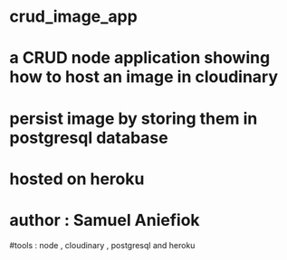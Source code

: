 # crud_image_app
# a CRUD node application showing how to host an image in cloudinary 
# persist image by storing them in postgresql database
# hosted on heroku 
# author : Samuel Aniefiok
#tools : node , cloudinary , postgresql and heroku 
